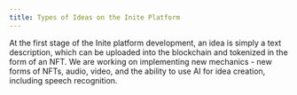 ```yaml
---
title: Types of Ideas on the Inite Platform
---
```

<!--StartFragment-->

At the first stage of the Inite platform development, an idea is simply a text description, which can be uploaded into the blockchain and tokenized in the form of an NFT. We are working on implementing new mechanics - new forms of NFTs, audio, video, and the ability to use AI for idea creation, including speech recognition.

<!--EndFragment-->